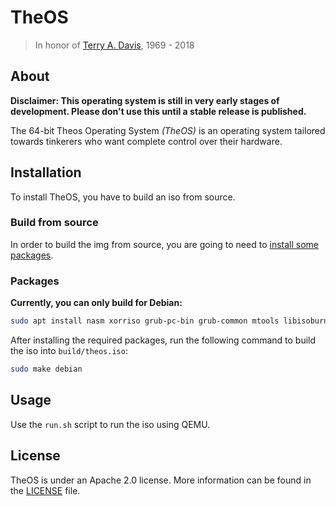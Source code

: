 # TheOS

> In honor of [Terry A. Davis](https://en.wikipedia.org/wiki/Terry_A._Davis), 1969 - 2018

## About

**Disclaimer: This operating system is still in very early stages of development. Please don't use this until a stable release is published.**

The 64-bit Theos Operating System *(TheOS)* is an operating system tailored towards tinkerers who want complete control over their hardware.

## Installation

To install TheOS, you have to build an iso from source.

### Build from source

In order to build the img from source, you are going to need to [install some packages](#package).

### Packages

**Currently, you can only build for Debian:**

``` bash
sudo apt install nasm xorriso grub-pc-bin grub-common mtools libisoburn-dev libburn-dev qemu qemu-system-x86 build-essential
```

After installing the required packages, run the following command to build the iso into ```build/theos.iso```:

``` bash
sudo make debian
```

## Usage

Use the ```run.sh``` script to run the iso using QEMU.

## License

TheOS is under an Apache 2.0 license. More information can be found in the [LICENSE](./LICENSE) file.
